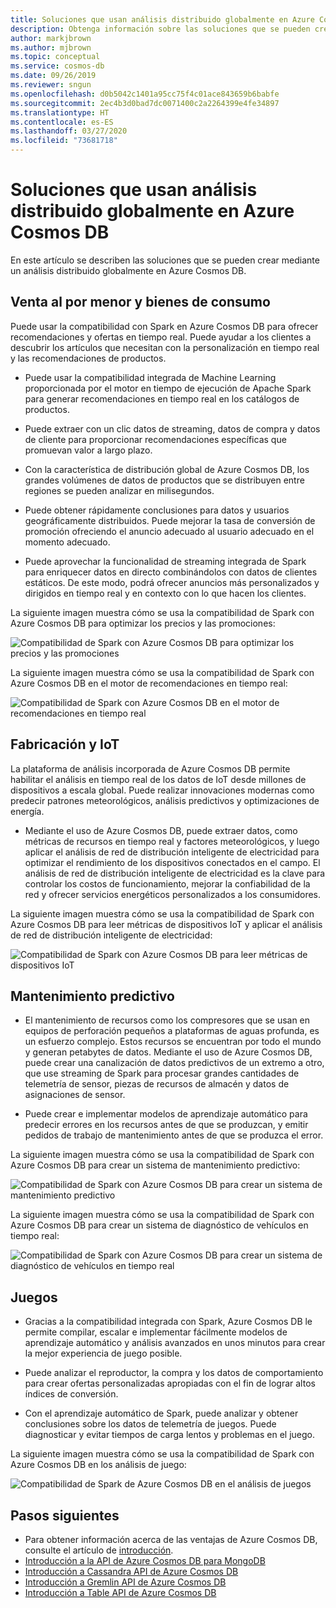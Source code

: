 ```yaml
---
title: Soluciones que usan análisis distribuido globalmente en Azure Cosmos DB
description: Obtenga información sobre las soluciones que se pueden crear mediante un análisis distribuido globalmente en Azure Cosmos DB.
author: markjbrown
ms.author: mjbrown
ms.topic: conceptual
ms.service: cosmos-db
ms.date: 09/26/2019
ms.reviewer: sngun
ms.openlocfilehash: d0b5042c1401a95cc75f4c01ace843659b6babfe
ms.sourcegitcommit: 2ec4b3d0bad7dc0071400c2a2264399e4fe34897
ms.translationtype: HT
ms.contentlocale: es-ES
ms.lasthandoff: 03/27/2020
ms.locfileid: "73681718"
---
```

# <a name="solutions-using-globally-distributed-analytics-in-azure-cosmos-db"></a>Soluciones que usan análisis distribuido globalmente en Azure Cosmos DB

En este artículo se describen las soluciones que se pueden crear mediante un análisis distribuido globalmente en Azure Cosmos DB.

## <a name="retail-and-consumer-goods"></a>Venta al por menor y bienes de consumo

Puede usar la compatibilidad con Spark en Azure Cosmos DB para ofrecer recomendaciones y ofertas en tiempo real. Puede ayudar a los clientes a descubrir los artículos que necesitan con la personalización en tiempo real y las recomendaciones de productos.

* Puede usar la compatibilidad integrada de Machine Learning proporcionada por el motor en tiempo de ejecución de Apache Spark para generar recomendaciones en tiempo real en los catálogos de productos.

* Puede extraer con un clic datos de streaming, datos de compra y datos de cliente para proporcionar recomendaciones específicas que promuevan valor a largo plazo.

* Con la característica de distribución global de Azure Cosmos DB, los grandes volúmenes de datos de productos que se distribuyen entre regiones se pueden analizar en milisegundos.

* Puede obtener rápidamente conclusiones para datos y usuarios geográficamente distribuidos. Puede mejorar la tasa de conversión de promoción ofreciendo el anuncio adecuado al usuario adecuado en el momento adecuado.

* Puede aprovechar la funcionalidad de streaming integrada de Spark para enriquecer datos en directo combinándolos con datos de clientes estáticos. De este modo, podrá ofrecer anuncios más personalizados y dirigidos en tiempo real y en contexto con lo que hacen los clientes.

La siguiente imagen muestra cómo se usa la compatibilidad de Spark con Azure Cosmos DB para optimizar los precios y las promociones:

![Compatibilidad de Spark con Azure Cosmos DB para optimizar los precios y las promociones](./media/analytics-solution-architectures/optimize-pricing-and-promotions.png)


La siguiente imagen muestra cómo se usa la compatibilidad de Spark con Azure Cosmos DB en el motor de recomendaciones en tiempo real:

![Compatibilidad de Spark con Azure Cosmos DB en el motor de recomendaciones en tiempo real](./media/analytics-solution-architectures/real-time-recommendation-engine.png)

## <a name="manufacturing-and-iot"></a>Fabricación y IoT

La plataforma de análisis incorporada de Azure Cosmos DB permite habilitar el análisis en tiempo real de los datos de IoT desde millones de dispositivos a escala global. Puede realizar innovaciones modernas como predecir patrones meteorológicos, análisis predictivos y optimizaciones de energía.

* Mediante el uso de Azure Cosmos DB, puede extraer datos, como métricas de recursos en tiempo real y factores meteorológicos, y luego aplicar el análisis de red de distribución inteligente de electricidad para optimizar el rendimiento de los dispositivos conectados en el campo. El análisis de red de distribución inteligente de electricidad es la clave para controlar los costos de funcionamiento, mejorar la confiabilidad de la red y ofrecer servicios energéticos personalizados a los consumidores.

La siguiente imagen muestra cómo se usa la compatibilidad de Spark con Azure Cosmos DB para leer métricas de dispositivos IoT y aplicar el análisis de red de distribución inteligente de electricidad:

![Compatibilidad de Spark con Azure Cosmos DB para leer métricas de dispositivos IoT](./media/analytics-solution-architectures/read-metrics-from-iot-devices.png)

## <a name="predictive-maintenance"></a>Mantenimiento predictivo

* El mantenimiento de recursos como los compresores que se usan en equipos de perforación pequeños a plataformas de aguas profunda, es un esfuerzo complejo. Estos recursos se encuentran por todo el mundo y generan petabytes de datos. Mediante el uso de Azure Cosmos DB, puede crear una canalización de datos predictivos de un extremo a otro, que use streaming de Spark para procesar grandes cantidades de telemetría de sensor, piezas de recursos de almacén y datos de asignaciones de sensor.

* Puede crear e implementar modelos de aprendizaje automático para predecir errores en los recursos antes de que se produzcan, y emitir pedidos de trabajo de mantenimiento antes de que se produzca el error.

La siguiente imagen muestra cómo se usa la compatibilidad de Spark con Azure Cosmos DB para crear un sistema de mantenimiento predictivo:

![Compatibilidad de Spark con Azure Cosmos DB para crear un sistema de mantenimiento predictivo](./media/analytics-solution-architectures/predictive-maintenance-system.png)

La siguiente imagen muestra cómo se usa la compatibilidad de Spark con Azure Cosmos DB para crear un sistema de diagnóstico de vehículos en tiempo real:

![Compatibilidad de Spark con Azure Cosmos DB para crear un sistema de diagnóstico de vehículos en tiempo real](./media/analytics-solution-architectures/real-time-vehicle-diagnostic-system.png)

## <a name="gaming"></a>Juegos

* Gracias a la compatibilidad integrada con Spark, Azure Cosmos DB le permite compilar, escalar e implementar fácilmente modelos de aprendizaje automático y análisis avanzados en unos minutos para crear la mejor experiencia de juego posible.

* Puede analizar el reproductor, la compra y los datos de comportamiento para crear ofertas personalizadas apropiadas con el fin de lograr altos índices de conversión.

* Con el aprendizaje automático de Spark, puede analizar y obtener conclusiones sobre los datos de telemetría de juegos. Puede diagnosticar y evitar tiempos de carga lentos y problemas en el juego.

La siguiente imagen muestra cómo se usa la compatibilidad de Spark con Azure Cosmos DB en los análisis de juego:

![Compatibilidad de Spark de Azure Cosmos DB en el análisis de juegos](./media/analytics-solution-architectures/gaming-analytics.png)

## <a name="next-steps"></a>Pasos siguientes

* Para obtener información acerca de las ventajas de Azure Cosmos DB, consulte el artículo de [introducción](introduction.md).
* [Introducción a la API de Azure Cosmos DB para MongoDB](mongodb-introduction.md)
* [Introducción a Cassandra API de Azure Cosmos DB](cassandra-introduction.md)
* [Introducción a Gremlin API de Azure Cosmos DB](graph-introduction.md)
* [Introducción a Table API de Azure Cosmos DB](table-introduction.md)
